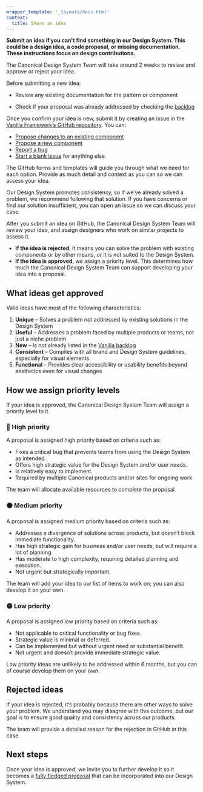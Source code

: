 ```yaml
---
wrapper_template: '_layouts/docs.html'
context:
  title: Share an idea
---
```


**Submit an idea if you can't find something in our Design System. This could be a design idea, a code proposal, or missing documentation. These instructions focus on design contributions.**

The Canonical Design System Team will take around 2 weeks to review and approve or reject your idea.

Before submitting a new idea:

<!-- TODO add link to documentation in Figma whenever available -->

- Review any existing documentation for the pattern or component
<!-- TODO revisit/replace Vanilla-specific references when ready to add contribution process for the new design system -->
- Check if your proposal was already addressed by checking the [backlog](https://github.com/canonical/vanilla-framework/issues)

Once you confirm your idea is new, submit it by creating an issue in the [Vanilla Framework’s GitHub repository](https://github.com/canonical/vanilla-framework/issues/new/choose). You can:

<!-- TODO replace issue templates with new forms -->

- [Propose changes to an existing component](https://github.com/canonical/vanilla-framework/issues/new?template=propose-changes-to-existing-component.md)
- [Propose a new component](https://github.com/canonical/vanilla-framework/issues/new?template=propose-new-component.md)
- [Report a bug](https://github.com/canonical/vanilla-framework/issues/new?template=report-a-bug.md)
- [Start a blank issue](https://github.com/canonical/vanilla-framework/issues/new?template=BLANK_ISSUE) for anything else

The GitHub forms and templates will guide you through what we need for each option. Provide as much detail and context as you can so we can assess your idea.

Our Design System promotes consistency, so if we’ve already solved a problem, we recommend following that solution. If you have concerns or find our solution insufficient, you can open an issue so we can discuss your case.

After you submit an idea on GitHub, the Canonical Design System Team will review your idea, and assign designers who work on similar projects to assess it.

- **If the idea is rejected**, it means you can solve the problem with existing components or by other means, or it is not suited to the Design System.
- **If the idea is approved**, we assign a priority level. This determines how much the Canonical Design System Team can support developing your idea into a proposal.

## What ideas get approved

Valid ideas have most of the following characteristics:

1. **Unique** – Solves a problem not addressed by existing solutions in the Design System
2. **Useful** – Addresses a problem faced by multiple products or teams, not just a niche problem
3. **New** – Is not already listed in the [Vanilla backlog](https://github.com/canonical/vanilla-framework/issues)
4. **Consistent** – Complies with all brand and Design System guidelines, especially for visual elements
5. **Functional** – Provides clear accessibility or usability benefits beyond aesthetics even for visual changes

## How we assign priority levels

If your idea is approved, the Canonical Design System Team will assign a priority level to it.

### 🔴 High priority

A proposal is assigned high priority based on criteria such as:

- Fixes a critical bug that prevents teams from using the Design System as intended.
- Offers high strategic value for the Design System and/or user needs.
- Is relatively easy to implement.
- Required by multiple Canonical products and/or sites for ongoing work.

The team will allocate available resources to complete the proposal.

### 🟠 Medium priority

A proposal is assigned medium priority based on criteria such as:

- Addresses a divergence of solutions across products, but doesn’t block immediate functionality.
- Has high strategic gain for business and/or user needs, but will require a lot of planning.
- Has moderate to high complexity, requiring detailed planning and execution.
- Not urgent but strategically important.

The team will add your idea to our list of items to work on; you can also develop it on your own.

### 🟡 Low priority

A proposal is assigned low priority based on criteria such as:

- Not applicable to critical functionality or bug fixes.
- Strategic value is minimal or deferred.
- Can be implemented but without urgent need or substantial benefit.
- Not urgent and doesn’t provide immediate strategic value.

Low priority ideas are unlikely to be addressed within 6 months, but you can of course develop them on your own.

<!-- TODO Re-add table when issues fixed in Vanilla -->
<!-- <table class="p-table--mobile-card">
  <thead>
    <tr>
      <th>Depending on these characteristics:</th>
      <th>🔴 High</th>
      <th>🟠 Medium</th>
      <th>🟡 Low</th>
    </tr>
  </thead>
  <tbody>
    <tr>
      <td data-heading="Depending on these characteristics:">Impacts a bug</td>
      <td data-heading="🔴 High">Critical bug that prevents teams from using the Design System as intended</td>
      <td data-heading="🟠 Medium">Divergence of solutions across products, but it doesn’t block immediate functionality</td>
      <td data-heading="🟡 Low">Not applicable to critical functionality or bug fixes</td>
    </tr>
    <tr>
      <td data-heading="Depending on these characteristics:">Has strategic gain</td>
      <td data-heading="🔴 High">High strategic value for the Design System and/or user needs</td>
      <td data-heading="🟠 Medium">High strategic gain for business and/or user needs, but will require a lot of planning</td>
      <td data-heading="🟡 Low">Strategic value is minimal or deferred</td>
    </tr>
    <tr>
      <td data-heading="Depending on these characteristics:">Complexity of implementation</td>
      <td data-heading="🔴 High">Relatively easy to implement</td>
      <td data-heading="🟠 Medium">Moderate to high complexity, requiring detailed planning and execution</td>
      <td data-heading="🟡 Low">Can be implemented but without urgent need or substantial benefit</td>
    </tr>
    <tr>
      <td data-heading="Depending on these characteristics:">Urgency</td>
      <td data-heading="🔴 High">Required by multiple Canonical products and/or sites for ongoing work</td>
      <td data-heading="🟠 Medium">Not urgent but strategically important</td>
      <td data-heading="🟡 Low">Not urgent and doesn’t provide immediate strategic value</td>
    </tr>
    <tr>
      <td data-heading="Depending on these characteristics:">What you can expect from the Canonical Design System Team:</td>
      <td data-heading="🔴 High">Allocate available resources to complete the proposal</td>
      <td data-heading="🟠 Medium">Add to our list of items to work on, you can of course develop on your own</td>
      <td data-heading="🟡 Low">Unlikely to address within 6 months, you can of course develop on your own</td>
    </tr>
  </tbody>
</table> -->

## Rejected ideas

If your idea is rejected, it’s probably because there are other ways to solve your problem. We understand you may disagree with this outcome, but our goal is to ensure good quality and consistency across our products.

The team will provide a detailed reason for the rejection in GitHub in this case.

## Next steps

Once your idea is approved, we invite you to further develop it so it becomes a [fully fledged proposal](/docs/contribute/design-proposal) that can be incorporated into our Design System.
